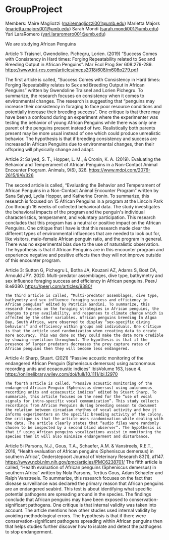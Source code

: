 # GroupProject
Members: 
Maire Magliozzi (mairemagliozzi001@umb.edu)
Marietta Majors (marietta.majors001@umb.edu)
Sarah Mondi (sarah.mondi001@umb.edu)
Yari LaraRomero (yari.lararomero001@umb.edu)

We are studying African Penguins

Article 1: Traisnel, Gwendoline. Pichegru, Lorien. (2019) “Success Comes with Consistency in Hard times: Forging Repeatability related to Sex and Breeding Output in African Penguins”. Mar Ecol Prog Ser 608:279-289. https://www.int-res.com/articles/meps2018/608/m608p279.pdf

The first article is called, “Success Comes with Consistency in Hard times: Forging Repeatability relates to Sex and Breeding Output in African Penguins” written by Gwendoline Traisnel and Lorien Pichegru. To summarize, the research focuses on consistency when it comes to environmental changes. The research is suggesting that “penguins may increase their consistency in foraging to face poor resource conditions and potentially increase their breeding success”. One critique is that there may have been a confound during an experiment where the experimenter was testing the behavior of young African Penguins while there was only one parent of the penguins present instead of two. Realistically both parents present may be more usual instead of one which could produce unrealistic behavior. The hypothesis is that if breeding consistency and success are increased in African Penguins due to environmental changes, then their offspring will physically change and adapt.

Article 2: Saiyed, S. T., Hopper, L. M., & Cronin, K. A. (2019). Evaluating the Behavior and Temperament of African Penguins in a Non-Contact Animal Encounter Program. Animals, 9(6), 326. https://www.mdpi.com/2076-2615/9/6/326 

The second article is called, “Evaluating the Behavior and Temperament of African Penguins in a Non-Contact Animal Encounter Program” written by Sana Saiyad, Lydia Hopper, and Katherine Cronin. To summarize, this research is focused on 15 African Penguins in a program at the Lincoln Park Zoo through 16 weeks of collected behavioral data. The study investigates the behavioral impacts of the program and the penguin's individual characteristics, temperament, and voluntary participation. This research concludes that this program has a neutral or positive impact on the African Penguins. One critique that I have is that this research made clear the different types of environmental influences that are needed to look out for, like visitors, male-female African penguin ratio, and the program in general. There was no experimental bias due to the use of naturalistic observation. The hypothesis is that if African Penguins are in this encounter program and experience negative and positive effects then they will not improve outside of this encounter program. 

Article 3: Sutton G, Pichegru L, Botha JA, Kouzani AZ, Adams S, Bost CA, Arnould JPY. 2020. Multi-predator assemblages, dive type, bathymetry and sex influence foraging success and efficiency in African penguins. PeerJ 8:e9380. https://peerj.com/articles/9380/ 

	The third article is called, “Multi-predator assemblages, dive type, bathymetry and sex influence foraging success and efficiency in African penguins” edited by Patricia Gandini. To summarize, this research focuses on the foraging strategies in African penguins, the changes to prey availability, and responses to climate change which is affected by the other variables. African penguins breeding In Algoa Bay, South Africa, were observed to display “sex-specific diving behaviors” and efficiency within groups and individuals. One critique is that the article used randomization when creating data to create more accuracy. This was done so they could make the data more credible by showing repetition throughout. The hypothesis is that if the presence of larger predators decreases the prey capture rates of African penguins then they will become less endangered. 

Article 4: Sharp, Stuart. (2021) “Passive acoustic monitoring of the endangered African Penguin (Spheniscus demersus) using autonomous recording units and ecoacoustic indices” IbisVolume 163, Issue 4.   https://onlinelibrary.wiley.com/doi/full/10.1111/ibi.12970 

	The fourth article is called, “Passive acoustic monitoring of the endangered African Penguin (Spheniscus demersus) using autonomous recording units and ecoacoustic indices” edited by Stuart Sharp. To summarize, this article focuses on the need for the “use of vocal signals for intra-specific vocal communication”. This study collects recordings from African Penguins during breeding season to document the relation between circadian rhythms of vocal activity and how it informs experimenters on the specific breeding activity of the colony. One critique is that the article uses randomination while dealing with the data. The article clearly states that “audio files were randomly chosen to be inspected by a second blind observer”. The hypothesis is that if using African penguins vocalizations assist in monitoring the species then it will also minimize endangerment and disturbance. 

Article 5: Parsons, N.J., Gous, T.A., Schaefer, A.M. & Vanstreels, R.E.T., 2016, “Health evaluation of African penguins (Spheniscus demersus) in southern Africa”, Onderstepoort Journal of Veterinary Research 83(1), a1147. https://www.ncbi.nlm.nih.gov/pmc/articles/PMC6238701/ 
The fifth article is called, “Health evaluation of African penguins (Spheniscus demersus) in southern Africa” written by Nola Parsons, Tertius Gous, Adam Schaefer and Ralph Vanstreels. To summarize, this research focuses on the fact that disease surveillance was declared the primary reason that African penguins are an endangered seabird. This test is about identifying what specific potential pathogens are spreading around in the species. The findings conclude that African penguins may have been exposed to conservation-significant pathogens. One critique is that internal validity was taken into account. The article mentions how other studies used internal validity by avoiding methodological errors. The hypothesis is that if there were conservation-significant pathogens spreading within African penguins then that helps studies further discover how to isolate and detect the pathogens to stop endangerment. 
